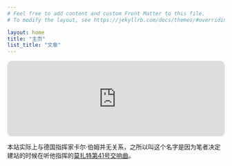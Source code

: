 ```yaml
---
# Feel free to add content and custom Front Matter to this file.
# To modify the layout, see https://jekyllrb.com/docs/themes/#overriding-theme-defaults

layout: home
title: "主页"
list_title: "文章"
---
```


<iframe allow="autoplay *; encrypted-media *; fullscreen *; clipboard-write" frameborder="0" height="175" style="width:100%;max-width:660px;overflow:hidden;border-radius:10px;" sandbox="allow-forms allow-popups allow-same-origin allow-scripts allow-storage-access-by-user-activation allow-top-navigation-by-user-activation" src="https://embed.music.apple.com/cn/album/piano-sonata-no-32-in-c-minor-op-111-ii-arietta-adagio/1452223064?i=1452223662"></iframe>

本站实际上与德国指挥家卡尔·伯姆并无关系，之所以叫这个名字是因为笔者决定建站的时候在听他指挥的[莫扎特第41号交响曲](https://music.apple.com/cn/album/mozart-symphonies-nos-40-41/1452214719?l=en)。

